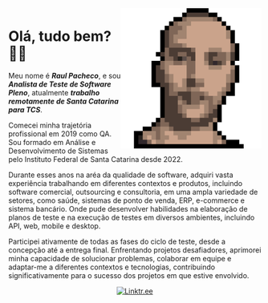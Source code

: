 
<img align="right" height="280px" src="https://raw.githubusercontent.com/raulpacheco2k/raulpacheco2k/main/8bit%20profile%20photo.png?raw=true" />

# Olá, tudo bem? 👨‍💻
Meu nome é **_Raul Pacheco_**, e sou **_Analista de Teste de Software Pleno_**, atualmente **_trabalho remotamente de Santa Catarina para TCS_**. 

Comecei minha trajetória profissional em 2019 como QA. Sou formado em Análise e Desenvolvimento de Sistemas pelo Instituto Federal de Santa Catarina desde 2022.

Durante esses anos na aréa da qualidade de software, adquiri vasta experiência trabalhando em diferentes contextos e produtos, incluindo software comercial, outsourcing e consultoria, em uma ampla variedade de setores, como saúde, sistemas de ponto de venda, ERP, e-commerce e sistema bancário. Onde pude desenvolver habilidades na elaboração de planos de teste e na execução de testes em diversos ambientes, incluindo API, web, mobile e desktop. 

Participei ativamente de todas as fases do ciclo de teste, desde a concepção até a entrega final. Enfrentando projetos desafiadores, aprimorei minha capacidade de solucionar problemas, colaborar em equipe e adaptar-me a diferentes contextos e tecnologias, contribuindo significativamente para o sucesso dos projetos em que estive envolvido.

<p align="center">
  <a href="https://linktr.ee/raulpacheco2k">
    <img alt="Linktr.ee" src="https://img.shields.io/badge/-linktr.ee-brightgreen?style=for-the-badge&logo=linktree&logoColor=white&link=https://linktr.ee/raulpacheco2k&color=254f1a">
  </a>
</p>

<!--

  <a href="https://www.instagram.com/raulpacheco2k.qa">
    <img alt="Instagram" src="https://img.shields.io/badge/Instagram-E4405F?style=for-the-badge&logo=instagram&logoColor=white">
  </a>
  <a href="mailto:contato@raulpacheco.com.br">
    <img alt="Mail" src="https://img.shields.io/badge/Gmail-D14836?style=for-the-badge&logo=gmail&logoColor=white">
  </a>
<a href="https://github.com/raulpacheco2k">
  <img align="center" src="https://github-readme-stats.vercel.app/api?username=raulpacheco2k&include_all_commits=true&count_private=true&hide_border=true&hide_rank=true&hide_title=true&theme=dark"/>
  <img align="center" src="https://github-readme-stats.vercel.app/api/wakatime?username=raulpacheco2k&theme=dark&hide_border=true&hide_title=true&langs_count=5"/>
</a>

<details>
  <summary>Outras coisas</summary>
  <p> 💬 Você pode me fazer algumas perguntas <a href="https://github.com/raulpacheco2k/raulpacheco2k/issues">aqui</a>.</p>
</details>

Gosto de manter um ambiente seguro e livre de bugs para que todos os envolvidos no processo, possam colocar a cabeça no travesseiro à noite e dormir em paz.

<p align="center">
<a href="#"><img src="https://img.shields.io/badge/PHP-777BB4?style=for-the-badge&logo=php&logoColor=white"></a>
<a href="#"><img src="https://img.shields.io/badge/Python-3776AB?style=for-the-badge&logo=python&logoColor=white"></a>
<a href="#"><img src="https://img.shields.io/badge/java-ec2025?style=for-the-badge&logo=java&logoColor=white"></a>
</p>
-->
